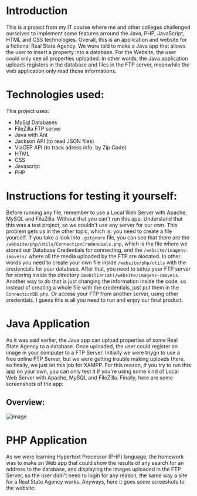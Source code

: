# Introduction
This is a project from my IT course where me and other colleges challenged ourselves to implement some features arround the Java, PHP, JavaScript, HTML and CSS technologies. Overall, this is an application and website for a fictional Real State Agency. 
We were told to make a Java app that allows the user to insert a property into a database.
For the Website, the user could only see all properties uploaded. In other words, the Java application uploads registers in the database and files in the FTP server, meanwhile the web application only read those informations.

# Technologies used: 
This project uses:
- MySql Databases
- FileZilla FTP server
- Java with Ant
- Jackson API (to read JSON files)
- ViaCEP API (to track adress info. by Zip Code)
- HTML
- CSS
- Javascript
- PHP

# Instructions for testing it yourself:
Before running any file, remember to use a Local Web Server with Apache, MySQL and FileZilla. Without that you can't run this app. Understand that this was a test project, so we couldn't use any server for our own. 
This problem gets us in the other topic, which is: you need to create a file yourself. If you take a look into ```.gitgnore``` file, you can see that there are the ```/website/php/utils/ConnectionCredencials.php```, which is the file where we stored our Database Credentials for connecting, and the ```/website/imagens-imoveis/``` where all the media uploaded by the FTP are alocated. 
In other words you need to create your own file inside ```/website/php/utils``` with the credencials for your database. After that, you need to setup your FTP server for storing inside the directory ```imobiliariati/website/imagens-imoveis```. 
Another way to do that is just changing the information inside the code, so instead of creating a whole file with the credentials, just put them in the ```ConnectionDB.php```. Or access your FTP from another server, using other credentials.
I guess this is all you need to run and enjoy our final product.

# Java Application
As it was said earlier, the Java app can upload properties of some Real State Agency to a database. Once uploaded, the user could register an image in your computer to a FTP Server. Initially we were triygn to use a free online FTP Server, but we were getting trouble making uploads there, so finally, we just let this job for XAMPP. For this reason, if you try to run this app on your own, you can only test it if you're using some kind of Local Web Server with Apache, MySQL and FileZilla. Finally, here are some screenshots of the app:
## Overview:
![image](https://github.com/user-attachments/assets/3953bfd2-bf43-46a0-854e-73d3dd59b153)


# PHP Application
As we were learning Hypertext Processor (PHP) language, the homework was to make an Web app that could show the results of any search for an address to the database, and displaying the images uploaded in the FTP Server, so the user didn't need to login for any reason, the same way a site for a Real State Agency works. Anyways, here it goes some screeshots to the website: